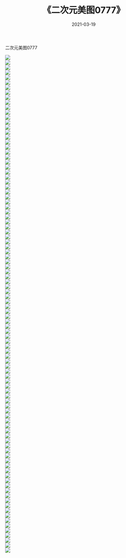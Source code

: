 ﻿---
layout: post
title:  《二次元美图0777》
date:   2021-03-19
img: http://imgx.orgx.ga/二次元/2021/二次元美图0777/000.jpg
categories: [美女, 清纯, 唯美]
---

二次元美图0777

 ![](http://imgx.orgx.ga/二次元/2021/二次元美图0777/001.png) <br>![](http://imgx.orgx.ga/二次元/2021/二次元美图0777/002.png) <br>![](http://imgx.orgx.ga/二次元/2021/二次元美图0777/003.png) <br>![](http://imgx.orgx.ga/二次元/2021/二次元美图0777/004.png) <br>![](http://imgx.orgx.ga/二次元/2021/二次元美图0777/005.png) <br>![](http://imgx.orgx.ga/二次元/2021/二次元美图0777/006.png) <br>![](http://imgx.orgx.ga/二次元/2021/二次元美图0777/007.png) <br>![](http://imgx.orgx.ga/二次元/2021/二次元美图0777/008.png) <br>![](http://imgx.orgx.ga/二次元/2021/二次元美图0777/009.png) <br>![](http://imgx.orgx.ga/二次元/2021/二次元美图0777/010.png) <br>![](http://imgx.orgx.ga/二次元/2021/二次元美图0777/011.png) <br>![](http://imgx.orgx.ga/二次元/2021/二次元美图0777/012.png) <br>![](http://imgx.orgx.ga/二次元/2021/二次元美图0777/013.png) <br>![](http://imgx.orgx.ga/二次元/2021/二次元美图0777/014.png) <br>![](http://imgx.orgx.ga/二次元/2021/二次元美图0777/015.png) <br>![](http://imgx.orgx.ga/二次元/2021/二次元美图0777/016.png) <br>![](http://imgx.orgx.ga/二次元/2021/二次元美图0777/017.png) <br>![](http://imgx.orgx.ga/二次元/2021/二次元美图0777/018.png) <br>![](http://imgx.orgx.ga/二次元/2021/二次元美图0777/019.png) <br>![](http://imgx.orgx.ga/二次元/2021/二次元美图0777/020.png) <br>![](http://imgx.orgx.ga/二次元/2021/二次元美图0777/021.png) <br>![](http://imgx.orgx.ga/二次元/2021/二次元美图0777/022.png) <br>![](http://imgx.orgx.ga/二次元/2021/二次元美图0777/023.png) <br>![](http://imgx.orgx.ga/二次元/2021/二次元美图0777/024.png) <br>![](http://imgx.orgx.ga/二次元/2021/二次元美图0777/025.png) <br>![](http://imgx.orgx.ga/二次元/2021/二次元美图0777/026.png) <br>![](http://imgx.orgx.ga/二次元/2021/二次元美图0777/027.png) <br>![](http://imgx.orgx.ga/二次元/2021/二次元美图0777/028.png) <br>![](http://imgx.orgx.ga/二次元/2021/二次元美图0777/029.png) <br>![](http://imgx.orgx.ga/二次元/2021/二次元美图0777/030.png) <br>![](http://imgx.orgx.ga/二次元/2021/二次元美图0777/031.png) <br>![](http://imgx.orgx.ga/二次元/2021/二次元美图0777/032.png) <br>![](http://imgx.orgx.ga/二次元/2021/二次元美图0777/033.png) <br>![](http://imgx.orgx.ga/二次元/2021/二次元美图0777/034.png) <br>![](http://imgx.orgx.ga/二次元/2021/二次元美图0777/035.png) <br>![](http://imgx.orgx.ga/二次元/2021/二次元美图0777/036.png) <br>![](http://imgx.orgx.ga/二次元/2021/二次元美图0777/037.png) <br>![](http://imgx.orgx.ga/二次元/2021/二次元美图0777/038.png) <br>![](http://imgx.orgx.ga/二次元/2021/二次元美图0777/039.png) <br>![](http://imgx.orgx.ga/二次元/2021/二次元美图0777/040.png) <br>![](http://imgx.orgx.ga/二次元/2021/二次元美图0777/041.png) <br>![](http://imgx.orgx.ga/二次元/2021/二次元美图0777/042.png) <br>![](http://imgx.orgx.ga/二次元/2021/二次元美图0777/043.png) <br>![](http://imgx.orgx.ga/二次元/2021/二次元美图0777/044.png) <br>![](http://imgx.orgx.ga/二次元/2021/二次元美图0777/045.png) <br>![](http://imgx.orgx.ga/二次元/2021/二次元美图0777/046.png) <br>![](http://imgx.orgx.ga/二次元/2021/二次元美图0777/047.png) <br>![](http://imgx.orgx.ga/二次元/2021/二次元美图0777/048.png) <br>![](http://imgx.orgx.ga/二次元/2021/二次元美图0777/049.png) <br>![](http://imgx.orgx.ga/二次元/2021/二次元美图0777/050.png) <br>![](http://imgx.orgx.ga/二次元/2021/二次元美图0777/051.png) <br>![](http://imgx.orgx.ga/二次元/2021/二次元美图0777/052.png) <br>![](http://imgx.orgx.ga/二次元/2021/二次元美图0777/053.png) <br>![](http://imgx.orgx.ga/二次元/2021/二次元美图0777/054.png) <br>![](http://imgx.orgx.ga/二次元/2021/二次元美图0777/055.png) <br>![](http://imgx.orgx.ga/二次元/2021/二次元美图0777/056.png) <br>![](http://imgx.orgx.ga/二次元/2021/二次元美图0777/057.png) <br>![](http://imgx.orgx.ga/二次元/2021/二次元美图0777/058.png) <br>![](http://imgx.orgx.ga/二次元/2021/二次元美图0777/059.png) <br>![](http://imgx.orgx.ga/二次元/2021/二次元美图0777/060.png) <br>![](http://imgx.orgx.ga/二次元/2021/二次元美图0777/061.png) <br>![](http://imgx.orgx.ga/二次元/2021/二次元美图0777/062.png) <br>![](http://imgx.orgx.ga/二次元/2021/二次元美图0777/063.png) <br>![](http://imgx.orgx.ga/二次元/2021/二次元美图0777/064.png) <br>![](http://imgx.orgx.ga/二次元/2021/二次元美图0777/065.png) <br>![](http://imgx.orgx.ga/二次元/2021/二次元美图0777/066.png) <br>![](http://imgx.orgx.ga/二次元/2021/二次元美图0777/067.png) <br>![](http://imgx.orgx.ga/二次元/2021/二次元美图0777/068.png) <br>![](http://imgx.orgx.ga/二次元/2021/二次元美图0777/069.png) <br>![](http://imgx.orgx.ga/二次元/2021/二次元美图0777/070.png) <br>![](http://imgx.orgx.ga/二次元/2021/二次元美图0777/071.png) <br>![](http://imgx.orgx.ga/二次元/2021/二次元美图0777/072.png) <br>![](http://imgx.orgx.ga/二次元/2021/二次元美图0777/073.png) <br>![](http://imgx.orgx.ga/二次元/2021/二次元美图0777/074.png) <br>![](http://imgx.orgx.ga/二次元/2021/二次元美图0777/075.png) <br>![](http://imgx.orgx.ga/二次元/2021/二次元美图0777/076.png) <br>![](http://imgx.orgx.ga/二次元/2021/二次元美图0777/077.png) <br>![](http://imgx.orgx.ga/二次元/2021/二次元美图0777/078.png) <br>![](http://imgx.orgx.ga/二次元/2021/二次元美图0777/079.png) <br>![](http://imgx.orgx.ga/二次元/2021/二次元美图0777/080.png) <br>![](http://imgx.orgx.ga/二次元/2021/二次元美图0777/081.png) <br>![](http://imgx.orgx.ga/二次元/2021/二次元美图0777/082.png) <br>![](http://imgx.orgx.ga/二次元/2021/二次元美图0777/083.png) <br>![](http://imgx.orgx.ga/二次元/2021/二次元美图0777/084.png) <br>![](http://imgx.orgx.ga/二次元/2021/二次元美图0777/085.png) <br>![](http://imgx.orgx.ga/二次元/2021/二次元美图0777/086.png) <br>![](http://imgx.orgx.ga/二次元/2021/二次元美图0777/087.png) <br>![](http://imgx.orgx.ga/二次元/2021/二次元美图0777/088.png) <br>![](http://imgx.orgx.ga/二次元/2021/二次元美图0777/089.png) <br>![](http://imgx.orgx.ga/二次元/2021/二次元美图0777/090.png) <br>![](http://imgx.orgx.ga/二次元/2021/二次元美图0777/091.png) <br>![](http://imgx.orgx.ga/二次元/2021/二次元美图0777/092.png) <br>![](http://imgx.orgx.ga/二次元/2021/二次元美图0777/093.png) <br>![](http://imgx.orgx.ga/二次元/2021/二次元美图0777/094.png) <br>![](http://imgx.orgx.ga/二次元/2021/二次元美图0777/095.png) <br>![](http://imgx.orgx.ga/二次元/2021/二次元美图0777/096.png) <br>![](http://imgx.orgx.ga/二次元/2021/二次元美图0777/097.png) <br>![](http://imgx.orgx.ga/二次元/2021/二次元美图0777/098.png) <br>![](http://imgx.orgx.ga/二次元/2021/二次元美图0777/099.png) <br>![](http://imgx.orgx.ga/二次元/2021/二次元美图0777/100.png) <br>